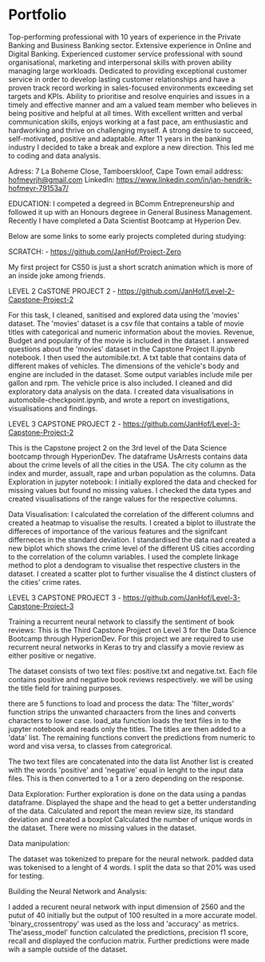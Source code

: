# Portfolio

Top-performing professional with 10 years of experience in the Private Banking and Business 
Banking sector. Extensive experience in Online and Digital Banking. Experienced customer service 
professional with sound organisational, marketing and interpersonal skills with proven ability 
managing large workloads. Dedicated to providing exceptional customer service in order to develop 
lasting customer relationships and have a proven track record working in sales-focused 
environments exceeding set targets and KPIs. Ability to prioritise and resolve enquiries and issues in 
a timely and effective manner and am a valued team member who believes in being positive and 
helpful at all times. With excellent written and verbal communication skills, enjoys working at a fast
pace, am enthusiastic and hardworking and thrive on challenging myself. A strong desire to 
succeed, self-motivated, positive and adaptable. 
After 11 years in the banking industry I decided to take a break and explore a new direction.
This led me to coding and data analysis.

Adress:  7 La Boheme Close, Tamboerskloof, Cape Town
email address: hofmeyrjh@gmail.com
LinkedIn: https://www.linkedin.com/in/jan-hendrik-hofmeyr-79153a7/

EDUCATION:
I competed a degreed in BComm Entrepreneurship and followed it up with an Honours degreee in General Business Management.
Recently I have completed a  Data Scientist Bootcamp at Hyperion Dev.

Below are some links to some early projects completed during studying:

SCRATCH: - https://github.com/JanHof/Project-Zero

My first project for CS50 is just a short scratch animation which is more of an inside joke among friends.


LEVEL 2 CaSTONE PROJECT 2 - https://github.com/JanHof/Level-2-Capstone-Project-2

For this task, I cleaned, sanitised and explored data using the 'movies' dataset.
The 'movies' dataset is a csv file that contains a table of movie titles with categorical and numeric information about the movies. Revenue, Budget and popularity of the movie is included in the dataset. I answered questions about the 'movies' dataset in the Capstone Project II.ipynb notebook.
I then used the automibile.txt. A txt table that contains data of different makes of vehicles. The dimensions of the vehicle's body and engine are included in the dataset. Some output variables include mile per gallon and rpm. The vehicle price is also included.
I cleaned and did exploratory data analysis on the data. I created data visualisations in automobile-checkpoint.ipynb, and wrote a report on investigations, visualisations and findings.

LEVEL 3 CAPSTONE PROJECT 2 - https://github.com/JanHof/Level-3-Capstone-Project-2

This is the Capstone project 2 on the 3rd level of the Data Science bootcamp through HyperionDev. The dataframe UsArrests contains data about the crime levels of all the cities in the USA. The city column as the index and murder, assualt, rape and urban population as the columns. Data Exploration in jupyter notebook:  I initially explored the data and checked for missing values but found no missing values. I checked the data types and created visualisations of the range values for the respective columns.

Data Visualisation: I calculated the correlation of the different columns and created a heatmap to visualise the results. I created a biplot to illustrate the differeces of importance of the various features and the signifcant differneces in the standard deviation. I standardised the data nad created a new biplot which shows the crime level of the different US cities according to the correlation of the column variables. I used the complete linkage method to plot a dendogram to visualise thet respective clusters in the dataset. I created a scatter plot to further visualise the 4 distinct clusters of the cities' crime rates.


LEVEL 3 CAPSTONE PROJECT 3 - https://github.com/JanHof/Level-3-Capstone-Project-3

Training a recurrent neural network to classify the sentiment of book reviews: This is the Third Capstone Projject on Level 3 for the Data Science Bootcamp through HyperionDev. For this project we are required to use recurrent neural networks in Keras to try and classify a movie review as either positive or negative.

The dataset consists of two text files: positive.txt and negative.txt. Each file contains positive and negative book reviews respectively. we will be using the title field for training purposes.

there are 5 functions to load and process the data: The 'filter_words' function strips the unwanted charaacters from the lines and converts characters to lower case. load_ata function loads the text files in to the jupyter notebook and reads only the titles. The titles are then added to a 'data' list. The remaining functions convert the predictions from numeric to word and visa versa, to classes from categrorical.

The two text files are concatenated into the data list Another list is created with the words 'positive' and 'negative' equal in lenght to the input data files. This is then converted to a 1 or a zero depending on the response.

Data Exploration: Further exploration is done on the data using a pandas dataframe. Displayed the shape and the head to get a better understanding of the data. Calculated and report the mean review size, its standard deviation and created a boxplot Calculated the number of unique words in the dataset. There were no missing values in the dataset.

Data manipulation:

The dataset was tokenized to prepare for the neural network. padded data was tokenised to a lenght of 4 words. I split the data so that 20% was used for testing.

Building the Neural Network and Analysis:

I added a recurent neural network with input dimension of 2560 and the putut of 40 initially but the output of 100 resulted in a more accurate model. 'binary_crossentropy' was used as the loss and 'accuracy' as metrics. The'asess_model' function calculated the predictions, precision f1 score, recall and displayed the confucion matrix. Further predictions were made wih a sample outside of the dataset.
